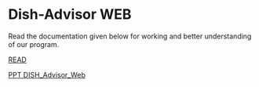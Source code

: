 # Dish-Advisor WEB
Read the documentation given below for working and better understanding of our program. 

[READ](READ.txt)

[PPT DISH_Advisor_Web](DBMS_DISHADVISOR_21DCE034_21DCE036.pptx)
